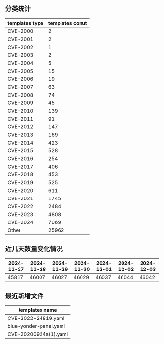 ## 分类统计
| templates type | templates conut | 
| --- | --- |
| CVE-2000 | 2 |
| CVE-2001 | 2 |
| CVE-2002 | 1 |
| CVE-2003 | 2 |
| CVE-2004 | 5 |
| CVE-2005 | 15 |
| CVE-2006 | 19 |
| CVE-2007 | 63 |
| CVE-2008 | 74 |
| CVE-2009 | 45 |
| CVE-2010 | 139 |
| CVE-2011 | 91 |
| CVE-2012 | 147 |
| CVE-2013 | 169 |
| CVE-2014 | 423 |
| CVE-2015 | 528 |
| CVE-2016 | 254 |
| CVE-2017 | 406 |
| CVE-2018 | 453 |
| CVE-2019 | 525 |
| CVE-2020 | 611 |
| CVE-2021 | 1745 |
| CVE-2022 | 2484 |
| CVE-2023 | 4808 |
| CVE-2024 | 7069 |
| Other | 25962 |
## 近几天数量变化情况
|2024-11-27 | 2024-11-28 | 2024-11-29 | 2024-11-30 | 2024-12-01 | 2024-12-02 | 2024-12-03|
|--- | ------ | ------ | ------ | ------ | ------ | ---|
|45817 | 46007 | 46027 | 46029 | 46037 | 46044 | 46042|
## 最近新增文件
| templates name | 
| --- |
| CVE-2022-24819.yaml |
| blue-yonder-panel.yaml |
| CVE-20200924a(1).yaml |
